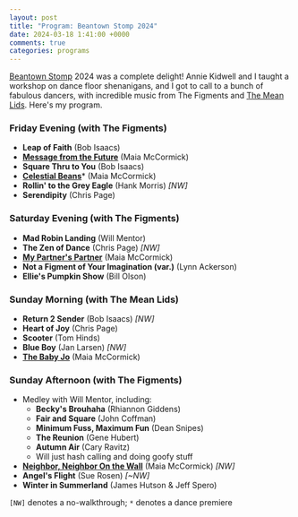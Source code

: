 ```yaml
---
layout: post
title: "Program: Beantown Stomp 2024"
date: 2024-03-18 1:41:00 +0000
comments: true
categories: programs
---
```

[Beantown Stomp](//www.beantownstomp.com/) 2024 was a complete delight! Annie Kidwell and I taught a workshop on dance floor shenanigans, and I got to call to a bunch of fabulous dancers, with incredible music from The Figments and [The Mean Lids](//www.meanlids.com/). Here's my program.<!-- more -->

### Friday Evening (with The Figments)
* **Leap of Faith** (Bob Isaacs)
* [**Message from the Future**](/dances.html#messagefromthefuture) (Maia McCormick)
* **Square Thru to You** (Bob Isaacs)
* [**Celestial Beans**](/dances.html#celestialbeans)\* (Maia McCormick)
* **Rollin' to the Grey Eagle** (Hank Morris) _[NW]_
* **Serendipity** (Chris Page)

### Saturday Evening (with The Figments)
* **Mad Robin Landing** (Will Mentor)
* **The Zen of Dance** (Chris Page) _[NW]_
* [**My Partner's Partner**](/dances.html#mypartnerspartner) (Maia McCormick)
* **Not a Figment of Your Imagination (var.)** (Lynn Ackerson)
* **Ellie's Pumpkin Show** (Bill Olson)

### Sunday Morning (with The Mean Lids)
* **Return 2 Sender** (Bob Isaacs) _[NW]_
* **Heart of Joy** (Chris Page)
* **Scooter** (Tom Hinds)
* **Blue Boy** (Jan Larsen) _[NW]_
* [**The Baby Jo**](/dances.html#thebabyjo) (Maia McCormick)

### Sunday Afternoon (with The Figments)
* Medley with Will Mentor, including:
	* **Becky's Brouhaha** (Rhiannon Giddens)
	* **Fair and Square** (John Coffman)
	* **Minimum Fuss, Maximum Fun** (Dean Snipes)
	* **The Reunion** (Gene Hubert)
	* **Autumn Air** (Cary Ravitz) 
	* Will just hash calling and doing goofy stuff
* [**Neighbor, Neighbor On the Wall**](/dances.html#neighborneighboronthewall) (Maia McCormick) _[NW]_
* **Angel's Flight** (Sue Rosen) _[~NW]_
* **Winter in Summerland** (James Hutson & Jeff Spero)

<div class="credit"><code>[NW]</code> denotes a no-walkthrough; <code>*</code> denotes a dance premiere</div>